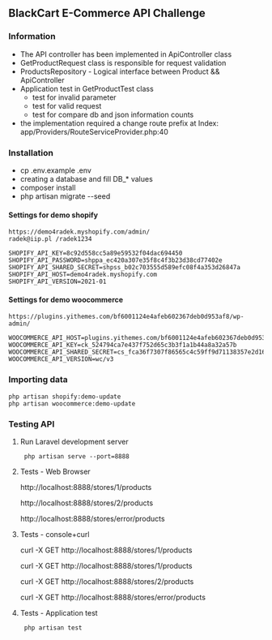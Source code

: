 

## BlackCart E-Commerce API Challenge

### Information

- The API controller has been implemented in ApiController class
- GetProductRequest class is responsible for request validation  
- ProductsRepository - Logical interface between Product && ApiController
- Application test in GetProductTest class
  - test for invalid parameter
  - test for valid request
  - test for compare db and json information counts
- the implementation required a change route prefix at Index: app/Providers/RouteServiceProvider.php:40


### Installation
- cp .env.example .env 
- creating a database and fill DB_* values
- composer install
- php artisan migrate --seed

#### Settings for demo shopify

    https://demo4radek.myshopify.com/admin/
    radek@iip.pl /radek1234

    SHOPIFY_API_KEY=8c92d558cc5a89e59532f04dac694450
    SHOPIFY_API_PASSWORD=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
    SHOPIFY_API_SHARED_SECRET=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
    SHOPIFY_API_HOST=demo4radek.myshopify.com
    SHOPIFY_API_VERSION=2021-01

#### Settings for demo woocommerce

    https://plugins.yithemes.com/bf6001124e4afeb602367deb0d953af8/wp-admin/

    WOOCOMMERCE_API_HOST=plugins.yithemes.com/bf6001124e4afeb602367deb0d953af8
    WOOCOMMERCE_API_KEY=ck_524794ca7e437f752d65c3b3f1a1b44a8a32a57b
    WOOCOMMERCE_API_SHARED_SECRET=cs_fca36f7307f86565c4c59ff9d71138357e2d162f
    WOOCOMMERCE_API_VERSION=wc/v3


### Importing data 

    php artisan shopify:demo-update
    php artisan woocommerce:demo-update


### Testing API 

1. Run Laravel development server

        php artisan serve --port=8888

2. Tests - Web Browser

    http://localhost:8888/stores/1/products
   
    http://localhost:8888/stores/2/products
   
    http://localhost:8888/stores/error/products
   
3. Tests - console+curl

    curl -X GET http://localhost:8888/stores/1/products
   
    curl -X GET http://localhost:8888/stores/1/products
   
    curl -X GET http://localhost:8888/stores/2/products
   
    curl -X GET http://localhost:8888/stores/error/products

4. Tests - Application test
   
        php artisan test














  





